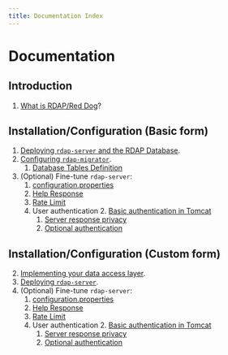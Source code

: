 ```yaml
---
title: Documentation Index
---
```


# Documentation

## Introduction

1. [What is RDAP/Red Dog](intro.html)?

## Installation/Configuration (Basic form)

1. [Deploying `rdap-server` and the RDAP Database](server-install-basic.html).
2. [Configuring `rdap-migrator`](migration.html).
	1. [Database Tables Definition](database-tables-definition.html)
3. (Optional) Fine-tune `rdap-server`:
	1. [configuration.properties](behavior-configuration.html)
	2. [Help Response](help-response.html)
	3. [Rate Limit](rate-limit.html)
	4. User authentication
		2. [Basic authentication in Tomcat](user-authentication.html)
		1. [Server response privacy](response-privacy.html)
		3. [Optional authentication](optional-authentication.html)

## Installation/Configuration (Custom form)

2. [Implementing your data access layer](data-access-layer.html).
1. [Deploying `rdap-server`](server-install-custom.html).
4. (Optional) Fine-tune `rdap-server`:
	1. [configuration.properties](behavior-configuration.html)
	2. [Help Response](help-response.html)
	3. [Rate Limit](rate-limit.html)
	4. User authentication
		2. [Basic authentication in Tomcat](user-authentication.html)
		1. [Server response privacy](response-privacy.html)
		3. [Optional authentication](optional-authentication.html)

